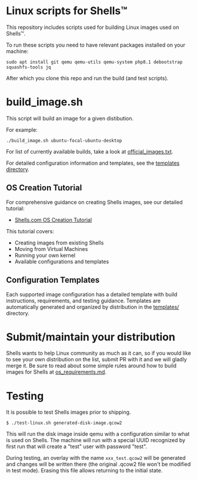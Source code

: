# Linux scripts for Shells™

This repository includes scripts used for building Linux images used on Shells™.

To run these scripts you need to have relevant packages installed on your machine:

	sudo apt install git qemu qemu-utils qemu-system php8.1 debootstrap squashfs-tools jq

After which you clone this repo and run the build (and test scripts).

# build_image.sh

This script will build an image for a given distibution.

For example:

	./build_image.sh ubuntu-focal-ubuntu-desktop
	
For list of currently available builds, take a look at [official_images.txt](https://github.com/Shells-com/linux-scripts/blob/master/official_images.txt).

For detailed configuration information and templates, see the [templates directory](templates/).

## OS Creation Tutorial

For comprehensive guidance on creating Shells images, see our detailed tutorial:
- [Shells.com OS Creation Tutorial](docs/shells-os-creation-tutorial.md)

This tutorial covers:
- Creating images from existing Shells
- Moving from Virtual Machines
- Running your own kernel
- Available configurations and templates

## Configuration Templates

Each supported image configuration has a detailed template with build instructions, requirements, and testing guidance. Templates are automatically generated and organized by distribution in the [templates/](templates/) directory.

# Submit/maintain your distribution

Shells wants to help Linux community as much as it can, so if you would like to see your own distribution on the list, submit PR with it and we will gladly merge it. Be sure to read about some simple rules around how to build images for Shells at [os_requirements.md](https://github.com/Shells-com/linux-scripts/blob/master/os_requirements.md).

# Testing

It is possible to test Shells images prior to shipping.

	$ ./test-linux.sh generated-disk-image.qcow2

This will run the disk image inside qemu with a configuration similar to what is used on Shells. The machine will run with a special UUID recognized by first run that will create a "test" user with password "test".

During testing, an overlay with the name `xxx_test.qcow2` will be generated and changes will be written there (the original .qcow2 file won't be modified in test mode). Erasing this file allows returning to the initial state.
